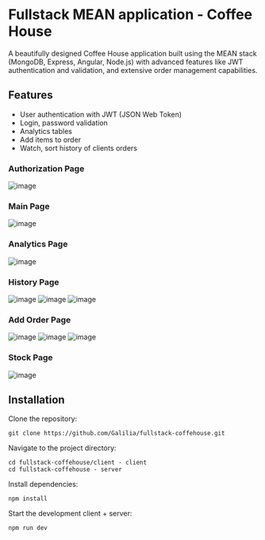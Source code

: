 ﻿# Fullstack MEAN application - Coffee House
 
 A beautifully designed Coffee House application built using the MEAN stack (MongoDB, Express, Angular, Node.js) 
 with advanced features like JWT authentication and validation, and extensive order management capabilities.

## Features
- User authentication with JWT (JSON Web Token)
- Login, password validation
- Analytics tables
- Add items to order
- Watch, sort history of clients orders

### Authorization Page
![image](https://github.com/Galilia/fullstack-coffehouse/assets/20660693/37ee89a0-8c13-410c-96e4-92fade64c212)

### Main Page
![image](https://github.com/Galilia/fullstack-coffehouse/assets/20660693/73822138-1b1a-4b72-a6d4-76a7fc845372)

### Analytics Page
![image](https://github.com/Galilia/fullstack-coffehouse/assets/20660693/3316939b-e024-4a91-81ee-e2816e3ce0cb)

### History Page
![image](https://github.com/Galilia/fullstack-coffehouse/assets/20660693/078a9a6a-f5fe-482b-8c4f-46f254eb4f06)
![image](https://github.com/Galilia/fullstack-coffehouse/assets/20660693/a2428c09-14b4-4352-85fc-b2cb91304246)
![image](https://github.com/Galilia/fullstack-coffehouse/assets/20660693/939176b2-3a9e-4498-a9f4-53824aed5bf6)

### Add Order Page
![image](https://github.com/Galilia/fullstack-coffehouse/assets/20660693/7e5fe1c1-29ea-4f73-97b4-5fd726be3288)
![image](https://github.com/Galilia/fullstack-coffehouse/assets/20660693/5d4c3523-37f9-4002-8b64-00c2398e1d70)
![image](https://github.com/Galilia/fullstack-coffehouse/assets/20660693/53962147-f08e-4758-8201-0dd3cf713ea3)

### Stock Page
![image](https://github.com/Galilia/fullstack-coffehouse/assets/20660693/0ed6f3b4-8d74-411a-b2f5-95984f0672b3)


## Installation
Clone the repository:

```
git clone https://github.com/Galilia/fullstack-coffehouse.git
```
Navigate to the project directory:

```
cd fullstack-coffehouse/client - client
cd fullstack-coffehouse - server
```
Install dependencies:

```
npm install
```
Start the development client + server:

```
npm run dev
```

